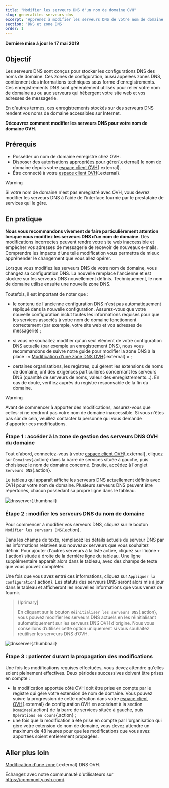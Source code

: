 ```yaml
---
title: "Modifier les serveurs DNS d'un nom de domaine OVH"
slug: generalites-serveurs-dns
excerpt: 'Apprenez à modifier les serveurs DNS de votre nom de domaine OVH'
section: 'DNS et zone DNS'
order: 1
---
```


**Dernière mise à jour le 17 mai 2019**

## Objectif

Les serveurs DNS sont conçus pour stocker les configurations DNS des noms de domaine. Ces zones de configuration, aussi appelées zones DNS, contiennent des informations techniques sous forme d'enregistrements. Ces enregistrements DNS sont généralement utilisés pour relier votre nom de domaine au ou aux serveurs qui hébergent votre site web et vos adresses de messagerie.

En d'autres termes, ces enregistrements stockés sur des serveurs DNS rendent vos noms de domaine accessibles sur Internet.

**Découvrez comment modifier les serveurs DNS pour votre nom de domaine OVH.**

## Prérequis

- Posséder un nom de domaine enregistré chez OVH.
- Disposer des autorisations [appropriées pour gérer](https://docs.ovh.com/fr/customer/gestion-des-contacts/){.external} le nom de domaine depuis votre [espace client OVH](https://www.ovh.com/auth/?action=gotomanager){.external}.
- Être connecté à votre [espace client OVH](https://www.ovh.com/auth/?action=gotomanager){.external}.

> [!warning]
>
> Si votre nom de domaine n'est pas enregistré avec OVH, vous devrez modifier les serveurs DNS à l'aide de l'interface fournie par le prestataire de services qui le gère.
>

## En pratique

**Nous vous recommandons vivement de faire particulièrement attention lorsque vous modifiez les serveurs DNS d’un nom de domaine.** Des modifications incorrectes peuvent rendre votre site web inaccessible et empêcher vos adresses de messagerie de recevoir de nouveaux e-mails. Comprendre les impacts d’une telle modification vous permettra de mieux appréhender le changement que vous allez opérer.

Lorsque vous modifiez les serveurs DNS de votre nom de domaine, vous changez sa configuration DNS. La nouvelle remplace l'ancienne et est stockée sur les serveurs DNS nouvellement définis. Techniquement, le nom de domaine utilise ensuite une nouvelle zone DNS.

Toutefois, il est important de noter que :

- le contenu de l'ancienne configuration DNS n'est pas automatiquement répliqué dans la nouvelle configuration. Assurez-vous que votre nouvelle configuration inclut toutes les informations requises pour que les services associés à votre nom de domaine fonctionnent correctement (par exemple, votre site web et vos adresses de messagerie) ;

- si vous ne souhaitez modifier qu'un seul élément de votre configuration DNS actuelle (par exemple un enregistrement DNS), nous vous recommandons de suivre notre guide pour modifier la zone DNS à la place : « [Modification d'une zone DNS OVH](https://docs.ovh.com/fr/domains/editer-ma-zone-dns/){.external} » ;

- certaines organisations, les registres, qui gèrent les extensions de noms de domaine, ont des exigences particulières concernant les serveurs DNS (quantité de serveurs de noms, valeur des enregistrements...). En cas de doute, vérifiez auprès du registre responsable de la fin du domaine.

> [!warning]
>
> Avant de commencer à apporter des modifications, assurez-vous que celles-ci ne rendront pas votre nom de domaine inaccessible. Si vous n'êtes pas sûr de cela, veuillez contacter la personne qui vous demande d'apporter ces modifications.
>

### Étape 1 : accéder à la zone de gestion des serveurs DNS OVH du  domaine

Tout d'abord, connectez-vous à votre [espace client OVH](https://www.ovh.com/auth/?action=gotomanager){.external}, cliquez sur `Domaines`{.action} dans la barre de services située à gauche, puis choisissez le nom de domaine concerné. Ensuite, accédez à l'onglet `Serveurs DNS`{.action}.

Le tableau qui apparaît affiche les serveurs DNS actuellement définis avec OVH pour votre nom de domaine. Plusieurs serveurs DNS peuvent être répertoriés, chacun possédant sa propre ligne dans le tableau.

![dnsserver](images/edit-dns-server-ovh-step1.png){.thumbnail}

### Étape 2 : modifier les serveurs DNS du nom de domaine

Pour commencer à modifier vos serveurs DNS, cliquez sur le bouton `Modifier les serveurs DNS`{.action}.

Dans les champs de texte, remplacez les détails actuels du serveur DNS par les informations relatives aux nouveaux serveurs que vous souhaitez définir. Pour ajouter d'autres serveurs à la liste active, cliquez sur l'icône `+`{.action} située à droite de la dernière ligne du tableau. Une ligne supplémentaire apparaît alors dans le tableau, avec des champs de texte que vous pouvez compléter.

Une fois que vous avez entré ces informations, cliquez sur `Appliquer la configuration`{.action}. Les statuts des serveurs DNS seront alors mis à jour dans le tableau et afficheront les nouvelles informations que vous venez de fournir.

> [!primary]
>
> En cliquant sur le bouton `Réinitialiser les serveurs DNS`{.action}, vous pouvez modifier les serveurs DNS actuels en les réinitialisant automatiquement sur les serveurs DNS OVH d'origine. Nous vous conseillons d’utiliser cette option uniquement si vous souhaitez réutiliser les serveurs DNS d’OVH. 
>

![dnsserver](images/edit-dns-server-ovh-step2.png){.thumbnail}

### Étape 3 : patienter durant la propagation des modifications

Une fois les modifications requises effectuées, vous devez attendre qu'elles soient pleinement effectives. Deux périodes successives doivent être prises en compte :

- la modification apportée côté OVH doit être prise en compte par le registre qui gère votre extension de nom de domaine. Vous pouvez suivre la progression de cette opération dans votre [espace client OVH](https://www.ovh.com/auth/?action=gotomanager){.external} de configuration OVH en accédant à la section `Domaines`{.action} de la barre de services située à gauche, puis `Opérations en cours`{.action} ;
- une fois que la modification a été prise en compte par l'organisation qui gère votre extension de nom de domaine, vous devez attendre un maximum de 48 heures pour que les modifications que vous avez apportées soient entièrement propagées.

## Aller plus loin

[ Modification d'une zone](https://docs.ovh.com/fr/domains/editer-ma-zone-dns/){.external} DNS OVH.


Échangez avec notre communauté d'utilisateurs sur <https://community.ovh.com/>.